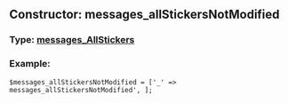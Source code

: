 ## Constructor: messages\_allStickersNotModified  




### Type: [messages\_AllStickers](../types/messages_AllStickers.md)


### Example:

```
$messages_allStickersNotModified = ['_' => messages_allStickersNotModified', ];
```